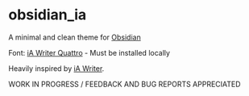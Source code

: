 # obsidian_ia
A minimal and clean theme for [Obsidian](https://obsidian.md)

Font: [iA Writer Quattro](https://github.com/iaolo/iA-Fonts/tree/master/iA%20Writer%20Quattro) - Must be installed locally

Heavily inspired by [iA Writer](https://ia.net/writer).

WORK IN PROGRESS / FEEDBACK AND BUG REPORTS APPRECIATED
